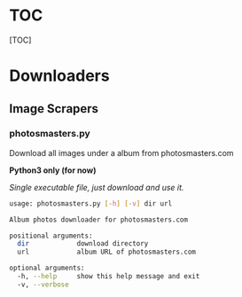 # TOC
[TOC]

# Downloaders

## Image Scrapers

### photosmasters.py

Download all images under a album from photosmasters.com

**Python3 only (for now)**

*Single executable file, just download and use it.*

```bash
usage: photosmasters.py [-h] [-v] dir url

Album photos downloader for photosmasters.com

positional arguments:
  dir            download directory
  url            album URL of photosmasters.com

optional arguments:
  -h, --help     show this help message and exit
  -v, --verbose
```

